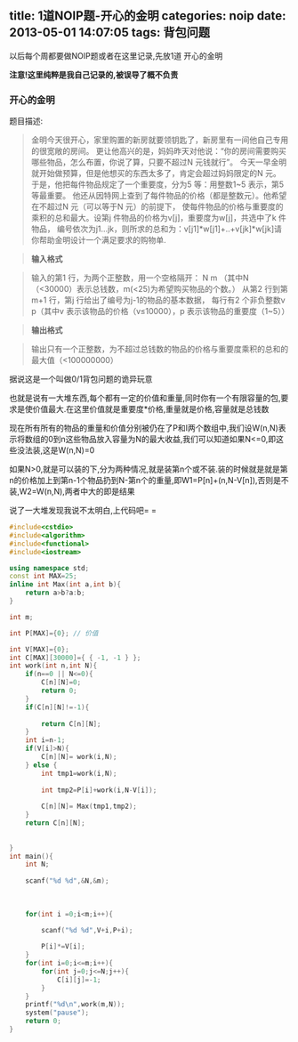 title: 1道NOIP题-开心的金明
categories: noip
date: 2013-05-01 14:07:05
tags: 背包问题 
---

以后每个周都要做NOIP题或者在这里记录,先放1道 开心的金明

**注意!这里纯粹是我自己记录的,被误导了概不负责**

<!--more-->

### 开心的金明

题目描述:
  >金明今天很开心，家里购置的新房就要领钥匙了，新房里有一间他自己专用的很宽敞的房间。
  >更让他高兴的是，妈妈昨天对他说：“你的房间需要购买哪些物品，怎么布置，你说了算，只要不超过N 元钱就行”。
  >今天一早金明就开始做预算，但是他想买的东西太多了，肯定会超过妈妈限定的N 元。
  >于是，他把每件物品规定了一个重要度，分为5 等：用整数1~5 表示，第5 等最重要。
  >他还从因特网上查到了每件物品的价格（都是整数元）。他希望在不超过N 元（可以等于N 元）的前提下，
  >使每件物品的价格与重要度的乘积的总和最大。设第j 件物品的价格为v[j]，重要度为w[j]，共选中了k 件物品，
  >编号依次为j1...jk，则所求的总和为：v[j1]*w[j1]+..+v[jk]*w[jk]请你帮助金明设计一个满足要求的购物单.
  
  >**输入格式**

  >输入的第1 行，为两个正整数，用一个空格隔开：
  >N m
  >（其中N（<30000）表示总钱数，m(<25)为希望购买物品的个数。） 
  >从第2 行到第m+1 行，第j 行给出了编号为j-1的物品的基本数据，
  >每行有2 个非负整数v p（其中v 表示该物品的价格（v≤10000），p 表示该物品的重要度（1~5））
  
  >**输出格式**

  >输出只有一个正整数，为不超过总钱数的物品的价格与重要度乘积的总和的
  >最大值（<100000000）
  

据说这是一个叫做0/1背包问题的诡异玩意

也就是说有一大堆东西,每个都有一定的价值和重量,同时你有一个有限容量的包,要求是使价值最大.在这里价值就是重要度\*价格,重量就是价格,容量就是总钱数

现在所有所有的物品的重量和价值分别被仍在了P和I两个数组中,我们设W(n,N)表示将数组的0到n这些物品放入容量为N的最大收益,我们可以知道如果N<=0,即这些没法装,这是W(n,N)=0

如果N>0,就是可以装的下,分为两种情况,就是装第n个或不装.装的时候就是就是第n的价格加上到第n-1个物品扔到N-第n个的重量,即W1=P[n]+(n,N-V[n]),否则是不装,W2=W(n,N),两者中大的即是结果

说了一大堆发现我说不太明白,上代码吧= =

```c++
#include<cstdio>
#include<algorithm>
#include<functional>
#include<iostream>

using namespace std;
const int MAX=25;
inline int Max(int a,int b){
    return a>b?a:b;
}

int m;

int P[MAX]={0}; // 价值 

int V[MAX]={0}; 
int C[MAX][30000]={ { -1, -1 } };
int work(int n,int N){
    if(n==0 || N<=0){
        C[n][N]=0;
        return 0;
    }
    if(C[n][N]!=-1){
        
        return C[n][N];
    }
    int i=n-1;
    if(V[i]>N){
        C[n][N]= work(i,N);
    } else {
        int tmp1=work(i,N);
        
        int tmp2=P[i]+work(i,N-V[i]);
        
        C[n][N]= Max(tmp1,tmp2);
    }
    return C[n][N];
    
    
}
int main(){
    int N;
   
    scanf("%d %d",&N,&m);
    
    
    
    for(int i =0;i<m;i++){
        
        scanf("%d %d",V+i,P+i);

        P[i]*=V[i];
    }
    for(int i=0;i<=m;i++){
        for(int j=0;j<=N;j++){
            C[i][j]=-1;
        }
    }
    printf("%d\n",work(m,N));
    system("pause");
    return 0;   
}


```
